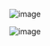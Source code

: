 ![image](https://github.com/kietsieubeo44/jucie-shop-master/assets/126839885/1c354605-ddbe-4d6a-89ce-7aa64412110b)


![image](https://github.com/kietsieubeo44/jucie-shop-master/assets/126839885/8e912e8e-97fe-4bec-9706-444448766af9)

